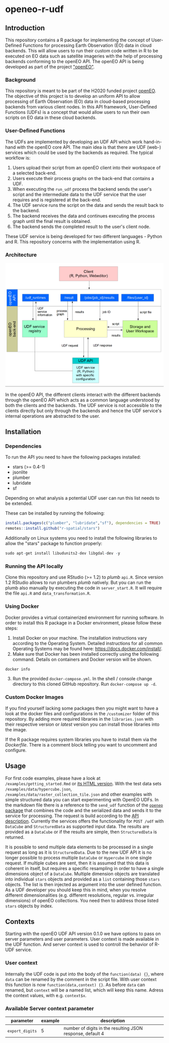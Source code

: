 # openeo-r-udf

## Introduction
This repository contains a R package for implementing the concept of User-Defined Functions for processing Earth Observation (EO) data in cloud backends. This will allow users to run their custom code written in R to be executed on EO data such as satellite imageries with the help of processing backends conforming to the openEO API. The openEO API is being developed as part of the project ["openEO"](https://github.com/Open-EO).

### Background
This repository is meant to be part of the H2020 funded project [openEO](http://openeo.org). The objective of this project is to develop an uniform API to allow processing of Earth Observation (EO) data in cloud-based processing backends from various client nodes. In this API framework, User-Defined Functions (UDFs) is a concept that would allow users to run their own scripts on EO data in these cloud backends.

### User-Defined Functions
The UDFs are implemented by developing an UDF API which work hand-in-hand with the openEO core API. The main idea is that there are UDF (web-) services which could be used by the backends as required. The typical workflow is:

1. Users upload their script from an openEO client into their workspace of a selected back-end.
2. Users execute their process graphs on the back-end that contains a UDF.
3. When executing the `run_udf` process the backend sends the user's script and the intermediate data to the UDF service that the user requires and is registered at the back-end.
4. The UDF service runs the script on the data and sends the result back to the backend.
5. The backend receives the data and continues executing the process graph until the final result is obtained.
6. The backend sends the completed result to the user's client node.

These UDF service is being developed for two different languages - Python and R. This repository concerns with the implementation using R.

### Architecture

![openEO UDF Architecture](/img/udf_architecture.png)

In the openEO API, the different clients interact with the different backends through the openEO API which acts as a common language understood by both the clients and the backends. The UDF service is not accessible to the clients directly but only through the backends and hence the UDF service's internal operations are abstracted to the user.

## Installation

### Dependencies
To run the API you need to have the following packages installed:
 * stars (>= 0.4-1)
 * jsonlite
 * plumber
 * lubridate
 * sf
 
Depending on what analysis a potential UDF user can run this list needs to be extended.

These can be installed by running the following:

```r
install.packages(c("plumber", "lubridate","sf"), dependencies = TRUE)
remotes::install.github("r-spatial/stars")
```

Additionally on Linux systems you need to install the following libraries to allow the "stars" package to function properly:
```r
sudo apt-get install libudunits2-dev libgdal-dev -y
```

### Running the API locally
Clone this repository and use RStudio (>= 1.2) to *plumb* `api.R`. Since version 1.2 RStudio allows to run plumbers *plumb* natively. But you can run the plumb also manually by executing the code in `server_start.R`. It will require the file `api.R` and `data_transformation.R`.

### Using Docker
Docker provides a virtual containerized environment for running software. In order to install this R package in a Docker environment, please follow these steps:

1. Install Docker on your machine. The installation instructions vary according to the Operating System. Detailed instructions for all common Operating Systems may be found here: <https://docs.docker.com/install/>.
2. Make sure that Docker has been installed correctly using the following command. Details on containers and Docker version will be shown.
```bash
docker info
```
3. Run the provided `docker-compose.yml`. In the shell / console change directory to this cloned GitHub repository. Run `docker-compose up -d`.

### Custom Docker Images

If you find yourself lacking some packages then you might want to have a look at the docker files and configurations in the `/customizer` folder of this repository. By adding more required libraries in the `libraries.json` with their respective version or *latest* version you can install those libraries into the image.

If the R package requires system libraries you have to install them via the *Dockerfile*. There is a comment block telling you want to uncomment and configure.

## Usage
For first code examples, please have a look at `/examples/getting_started.Rmd` or [its HTML version](/examples/getting_started.html). With the test data sets `/examples/data/hypercube.json`, `/examples/data/raster_collection_tile.json` and other examples with simple structured data you can start experimenting with OpenEO UDFs. In the markdown file there is a reference to the `send_udf` function of the [`openeo` package](https://github.com/Open-EO/openeo-r-client) that combines the code and the serialized data and sends it to the service for processing. The request is build according to the [API description](https://open-eo.github.io/openeo-udf/api_docs/). Currently the services offers the functionality for `POST /udf` with `DataCube` and `StructuredData` as supported input data. The results are provided as a `DataCube` or if the results are simple, then `StructuredData` is returned.

It is possible to send multiple data elements to be processed in a single request as long as it is `StructuredData`. Due to the new UDF API it is no longer possible to process multiple `DataCube` or `Hypercube` in one single request. If multiple cubes are sent, then it is assumed that this data is coherent in itself, but requires a specific resampling in order to have a single dimensions object of a `DataCube`. Multiple dimension objects are translated into individual `stars` objects and provided as a `list` containing those `stars` objects. The list is then injected as argument into the user defined function. As a UDF developer you should keep this in mind, when you resolve different dimensionalities (e.g. different resolutions, regular vs. irregular dimensions) of openEO collections. You need then to address those listed `stars` objects by index.

## Contexts
Starting with the openEO UDF API version 0.1.0 we have options to pass on server parameters and user parameters. User context is made available in the UDF function. And server context is used to controll the behavior of R-UDF service.

### User context
Internally the UDF code is put into the body of the `function(data) {}`, where `data` can be renamed by the comment in the script file. With user context this function is now `function(data,context) {}`. As before `data` can renamed, but `context` will be a named list, which will keep this name. Adress the context values, with e.g. `context$x`.

### Available Server context parameter
| parameter | example | description |
| --- | ---| --- |
| `export_digits` | 5 | number of digits in the resulting JSON response, default 4 |

